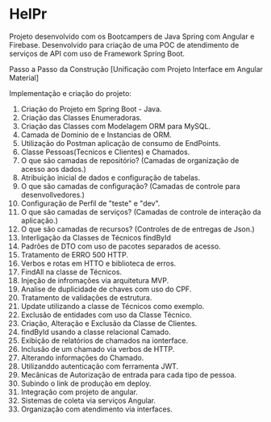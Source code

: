 # HelPr
Projeto desenvolvido com os Bootcampers de Java Spring com Angular e Firebase. Desenvolvido para criação de uma POC de atendimento de serviços de API com uso de Framework Spring Boot. 


Passo a Passo da Construção [Unificação com Projeto Interface em Angular Material]

Implementação e criação do projeto:
1.  Criação do Projeto em Spring Boot - Java.
2.  Criação das Classes Enumeradoras.
3.  Criação das Classes com Modelagem ORM para MySQL.
4.  Camada de Dominio de e Instancias de ORM.
5.  Utilização do Postman aplicação de consumo de EndPoints.
6.  Classe Pessoas(Tecnicos e Clientes) e Chamados.
7.  O que são camadas de repositório? (Camadas de organização de acesso aos dados.)
8.  Atribuição inicial de dados e configuração de tabelas.
9.  O que são camadas de configuração? (Camadas de controle para desenvollvedores.)
10.  Configuração de Perfil de "teste" e "dev".
11.  O que são camadas de serviços? (Camadas de controle de interação da aplicação.)
12.  O que são camadas de recursos? (Controles de de entregas de Json.)
13.  Interligação da Classes de Técnicos findById
14.  Padrões de DTO com uso de pacotes separados de acesso.
15.  Tratamento de ERRO 500 HTTP.
16.  Verbos e rotas em HTTO e biblioteca de erros.
17.  FindAll na classe de Técnicos.
18.  Injeção de infromações via arquitetura MVP.
19.  Analise de duplicidade de chaves com uso do CPF.
20.  Tratamento de validações de estrutura.
21.  Update utilizando a classe de Técnicos como exemplo.
22.  Exclusão de entidades com uso da Classe Técnico.
23.  Criação, Alteração e Exclusão da Classe de Clientes.
24.  findById usando a classe relacional Camado.
25.  Exibição de relatórios de chamados na ionterface.
26.  Inclusão de um chamado via verbos de HTTP.
27.  Alterando informações do Chamado.
28.  Utilizanddo autenticação com ferramenta JWT.
29.  Mecânicas de Autorização de entrada para cada tipo de pessoa.
30.  Subindo o link de produção em deploy.
31.  Integração com projeto de angular.
32.  Sistemas de coleta via serviços Angular.
33.  Organização com atendimento via interfaces.

